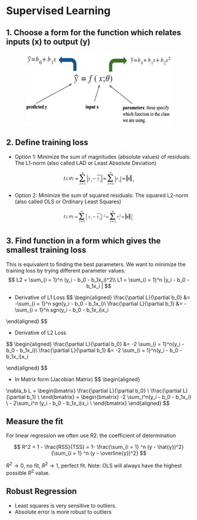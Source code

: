 # Supervised Learning

## 1. Choose a form for the function which relates inputs (x) to output (y)
<div align=center>
    <img src ="form.png" width="400" height ="200"/>  
</div>

## 2. Define training loss

- Option 1: Minimize the sum of magnitudes (absolute values) of residuals: The L1-norm (also called LAD or Least Absolute Deviation)
<div align=center>
    <img src ="L1.png" width="200" height ="40"/>  
</div>

- Option 2: Minimize the sum of squared residuals: The squared L2-norm (also called OLS or Ordinary Least Squares)
<div align=center>
    <img src ="L2.png" width="200" height ="40"/>  
</div>

## 3. Find function in a form which gives the smallest training loss

This is equivalent to finding the best parameters. We want to minimize the training loss by trying different parameter values.
$$
L2 = \sum_{i = 1}^n (y_i - b_0 - b_1x_i)^2\\
L1 = \sum_{i = 1}^n |y_i - b_0 - b_1x_i |
$$
- Derivative of L1 Loss
$$
\begin{aligned}
\frac{\partial L}{\partial b_0} &= -\sum_{i = 1}^n sgn(y_i - b_0 - b_1x_i)\\
\frac{\partial L}{\partial b_1} &= -\sum_{i = 1}^n sgn(y_i - b_0 - b_1x_i)x_i
    
\end{aligned}
$$
- Derivative of L2 Loss

$$
\begin{aligned}
\frac{\partial L}{\partial b_0} &= -2 \sum_{i = 1}^n(y_i - b_0 - b_1x_i)\\
\frac{\partial L}{\partial b_1} &= -2 \sum_{i = 1}^n(y_i - b_0 - b_1x_i)x_i
    
\end{aligned}
$$

- In Matrix form (Jacobian Matrix)
$$
\begin{aligned}

\nabla_b L = 
    \begin{bmatrix}
        \frac{\partial L}{\partial b_0} \\
        \frac{\partial L}{\partial b_1} \\
    \end{bmatrix}
    = 
    \begin{bmatrix}
        -2 \sum_i^n(y_i - b_0 - b_1x_i) \\
        - 2\sum_i^n (y_i - b_0 - b_1x_i)x_i \\
    \end{bmatrix}
\end{aligned}
$$

## Measure the fit
For linear regression we often use R2: the coefficient of determination

$$
R^2 = 1 - \frac{RSS}{TSS} = 1- \frac{\sum_{i = 1} ^n (y - \hat{y})^2}{\sum_{i = 1} ^n (y - \overline{y})^2}
$$

$R^2 \to 0$, no fit, $R^2 \to 1$, perfect fit.
Note: OLS will always have the highest possible $R^2$ value.

## Robust Regression

- Least squares is very sensitive to outliers.
- Absolute error is more robust to outliers
